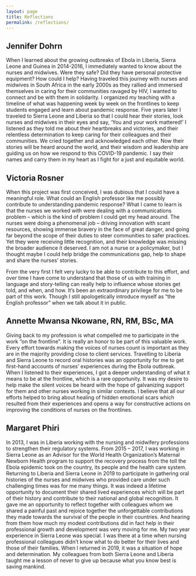 ```yaml
---
layout: page
title: Reflections
permalink: /reflections/
---
```


## Jennifer Dohrn

When I learned about the growing outbreaks of Ebola in Liberia, Sierra Leone and Guinea in 2014-2016, I immediately wanted to know about the nurses and midwives. Were they safe? Did they have personal protective equipment?  How could I help?  Having traveled this journey with nurses and midwives in South Africa in the early 2000s as they rallied and immersed themselves in caring for their communities ravaged by HIV, I wanted to connect and be with them in solidarity.  I organized my teaching with a timeline of what was happening week by week on the frontlines to keep students engaged and learn about pandemic response. Five years later I traveled to Sierra Leone and Liberia so that I could hear their stories, look nurses and midwives in their eyes and say, ‘You and your work mattered!’  I listened as they told me about their heartbreaks and victories, and their relentless determination to keep caring for their colleagues and their communities.  We cried together and acknowledged each other.  Now their stories will be heard around the world, and their wisdom and leadership are guiding us on how we respond to this COVID-19 pandemic.  I say their names and carry them in my heart as I fight for a just and equitable world.

## Victoria Rosner

When this project was first conceived, I was dubious that I could have a meaningful role.  What could an English professor like me possibly contribute to understanding pandemic response?  What I came to learn is that the nurses we worked with were dealing with a communications problem – which is the kind of problem I could get my head around. The nurses were doing a phenomenal job – driving innovation with scant resources, showing immense bravery in the face of great danger, and going far beyond the scope of their duties to steer communities to safer practices.  Yet they were receiving little recognition, and their knowledge was missing the broader audience it deserved.  I am not a nurse or a policymaker, but I thought maybe I could help bridge the communications gap, help to shape and share the nurses’ stories.

From the very first I felt very lucky to be able to contribute to this effort, and over time I have come to understand that those of us with training in language and story-telling can really help to influence whose stories get told, and when, and how.  It’s been an extraordinary privilege for me to be part of this work.  Though I still apologetically introduce myself as “the English professor” when we talk about it in public. 

## Annette Mwansa Nkowane, RN, RM, BSc, MA

Giving back to my profession is what compelled me to participate in the work “on the frontline”. It is really an honor to be part of this valuable work. Every effort towards making the voices of nurses count is important as they are in the majority providing close to client services. Travelling to Liberia and Sierra Leone to record  oral histories was an opportunity for me to get first-hand accounts of nurses’ experiences during the Ebola outbreak. When I listened to their experiences, I got a deeper understanding of what it means to be at the frontline, which is a rare opportunity. It was my desire to help make the silent voices be heard with the hope of galvanizing support for them and other nurses working in similar contexts. I believe that all our efforts helped to bring about healing of hidden emotional scars which resulted from their experiences and opens a way for constructive actions on improving the conditions of nurses on the frontlines.

## Margaret Phiri

In 2013, I was in Liberia working with the nursing and midwifery professions to strengthen their regulatory systems.  From 2015 – 2017,  I was working in Sierra Leone as an Advisor for the World Health Organization’s Maternal Newborn Health program to support the recovery process from the toll the Ebola epidemic took on the country, its people and the health care system.  Returning to Liberia and Sierra Leone in 2019 to participate in gathering oral histories of the nurses and midwives who provided care under such challenging times was for me many things.  It was indeed a lifetime opportunity to document their shared lived experiences which will be part of their history and contribute to their national and global recognition. It gave me an opportunity to reflect together with colleagues whom we shared a painful past and rejoice together the unforgettable contributions they made towards the survival of the people in their countries.  And hearing from them how much my modest contributions did in fact help in their professional growth and development was very moving for me. My two year experience in Sierra Leone was special. I was there at a time when nursing professional colleagues didn’t know what to do better for their lives and those of their families. When I returned in 2019, it was a situation of hope and determination. My colleagues from both Sierra Leone and Liberia taught me a lesson of never to give up because what you know best is saving mankind. 

